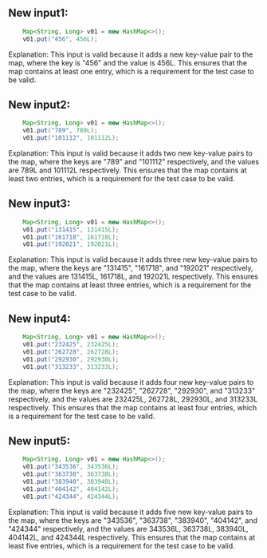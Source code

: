 ## New input1:
```java
    Map<String, Long> v01 = new HashMap<>();
    v01.put("456", 456L);
```
Explanation: This input is valid because it adds a new key-value pair to the map, where the key is "456" and the value is 456L. This ensures that the map contains at least one entry, which is a requirement for the test case to be valid.

## New input2:
```java
    Map<String, Long> v01 = new HashMap<>();
    v01.put("789", 789L);
    v01.put("101112", 101112L);
```
Explanation: This input is valid because it adds two new key-value pairs to the map, where the keys are "789" and "101112" respectively, and the values are 789L and 101112L respectively. This ensures that the map contains at least two entries, which is a requirement for the test case to be valid.

## New input3:
```java
    Map<String, Long> v01 = new HashMap<>();
    v01.put("131415", 131415L);
    v01.put("161718", 161718L);
    v01.put("192021", 192021L);
```
Explanation: This input is valid because it adds three new key-value pairs to the map, where the keys are "131415", "161718", and "192021" respectively, and the values are 131415L, 161718L, and 192021L respectively. This ensures that the map contains at least three entries, which is a requirement for the test case to be valid.

## New input4:
```java
    Map<String, Long> v01 = new HashMap<>();
    v01.put("232425", 232425L);
    v01.put("262728", 262728L);
    v01.put("292930", 292930L);
    v01.put("313233", 313233L);
```
Explanation: This input is valid because it adds four new key-value pairs to the map, where the keys are "232425", "262728", "292930", and "313233" respectively, and the values are 232425L, 262728L, 292930L, and 313233L respectively. This ensures that the map contains at least four entries, which is a requirement for the test case to be valid.

## New input5:
```java
    Map<String, Long> v01 = new HashMap<>();
    v01.put("343536", 343536L);
    v01.put("363738", 363738L);
    v01.put("383940", 383940L);
    v01.put("404142", 404142L);
    v01.put("424344", 424344L);
```
Explanation: This input is valid because it adds five new key-value pairs to the map, where the keys are "343536", "363738", "383940", "404142", and "424344" respectively, and the values are 343536L, 363738L, 383940L, 404142L, and 424344L respectively. This ensures that the map contains at least five entries, which is a requirement for the test case to be valid.
